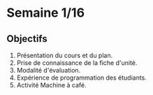 # Semaine 1/16

## Objectifs

1. Présentation du cours et du plan.
2. Prise de connaissance de la fiche d'unité.
3. Modalité d'évaluation.
4. Expérience de programmation des étudiants.
5. Activité Machine à café.
